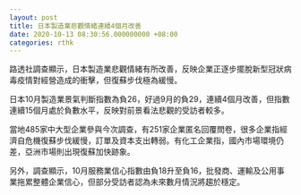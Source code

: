 ```yaml
---
layout: post
title: 日本製造業悲觀情緒連續4個月改善
date: 2020-10-13 08:30:56.000000000 +08:00
categories: rthk
---
```


路透社調查顯示，日本製造業悲觀情緒有所改善，反映企業正逐步擺脫新型冠狀病毒疫情對經營造成的衝擊，但復蘇步伐極為緩慢。

日本10月製造業景氣判斷指數為負26，好過9月的負29，連續4個月改善，但指數連續15個月處於負數水平，反映對前景看法悲觀的受訪者較多。

當地485家中大型企業參與今次調查，有251家企業匿名回覆問卷，很多企業指經濟自危機復蘇步伐緩慢，訂單及資本支出轉弱。有化工企業指，國內市場環境仍差，亞洲市場則出現復蘇加快跡象。

另外，調查顯示，10月服務業信心指數由負18升至負16，批發商、運輸及公用事業拖累整體企業信心，但部分受訪者認為未來數月情況將趨於穩定。
